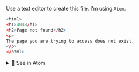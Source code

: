 Use a text editor to create this file. I'm using `Atom`.

```r
<html>
<h1>404</h1>
<h2>Page not found</h2>
<p>
The page you are trying to access does not exist.
</p>
</html>
```

<details>
<summary>🔴 See in Atom</summary>
<p> 
  
[![isaac-arnault-aws-3.png](https://i.postimg.cc/9QBdNxL4/isaac-arnault-aws-3.png)](https://postimg.cc/fVJSVvnZ)

</p>
</details>
